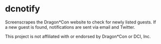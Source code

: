 dcnotify
========

Screenscrapes the Dragon*Con website to check for newly listed guests. If a new guest is found, notifications are sent via email and Twitter.

This project is not affiliated with or endorsed by Dragon*Con or DCI, Inc.